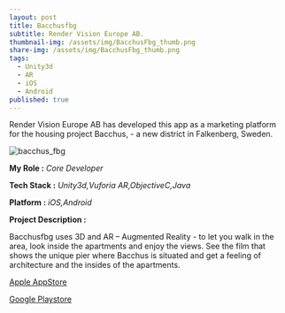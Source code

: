 ```yaml
---
layout: post
title: Bacchusfbg
subtitle: Render Vision Europe AB.
thumbnail-img: /assets/img/BacchusFbg_thumb.png
share-img: /assets/img/BacchusFbg_thumb.png
tags:
  - Unity3d
  - AR
  - iOS
  - Android
published: true
---
```


Render Vision Europe AB has developed this app as a marketing platform for the housing project Bacchus, - a new district in Falkenberg, Sweden.

![bacchus_fbg](https://play-lh.googleusercontent.com/2NEohNzTnlbRSWqdwTLyE3NCHibsA8YWyNsk-y4E19plPbr9MneyqDoQirnfVr0W7XGY=w720-h310)

**My Role :** _Core Developer_ 

**Tech Stack :** _Unity3d,Vuforia AR,ObjectiveC,Java_ 

**Platform :** _iOS,Android_

**Project Description :**

Bacchusfbg uses 3D and AR – Augmented Reality - to let you walk in the area, look inside the apartments and enjoy the views. See the film that shows the unique pier where Bacchus is situated and get a feeling of architecture and the insides of the apartments.

[Apple AppStore](https://apps.apple.com/tc/app/bacchusfbg/id1204280567)

[Google Playstore](https://play.google.com/store/apps/details?id=com.rendervision.bacchus&hl=en_US&gl=US)
